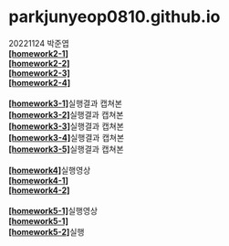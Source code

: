 # parkjunyeop0810.github.io
20221124 박준엽
<br> 
[**[homework2-1]**](https://parkjunyeop0810.github.io/homework2-1.html)
<br>
[**[homework2-2]**](https://parkjunyeop0810.github.io/homework2-2.html)
<br>
[**[homework2-3]**](https://parkjunyeop0810.github.io/homework2-3.html)
<br>
[**[homework2-4]**](https://parkjunyeop0810.github.io/homework2-4.html)
<br>
<br>
[**[homework3-1]**](https://github.com/ParkJunYeop0810/parkjunyeop0810.github.io/blob/main/homework3-1.jpg)실행결과 캡쳐본
<br>
[**[homework3-2]**](https://github.com/ParkJunYeop0810/parkjunyeop0810.github.io/blob/main/homewrok3-2.jpg)실행결과 캡쳐본
<br>
[**[homework3-3]**](https://github.com/ParkJunYeop0810/parkjunyeop0810.github.io/blob/main/homework3-3.jpg)실행결과 캡쳐본
<br>
[**[homework3-4]**](https://github.com/ParkJunYeop0810/parkjunyeop0810.github.io/blob/main/homework3-4.jpg)실행결과 캡쳐본
<br>
[**[homework3-5]**](https://github.com/ParkJunYeop0810/parkjunyeop0810.github.io/blob/main/homework3-5.JPG)실행결과 캡쳐본
<br>
<br>
[**[homework4]**](https://youtu.be/MZq_wBAJJYc)실행영상
<br>
[**[homework4-1]**](https://github.com/ParkJunYeop0810/parkjunyeop0810.github.io/blob/main/homework4-1.php)
<br>
[**[homework4-2]**](https://github.com/ParkJunYeop0810/parkjunyeop0810.github.io/blob/main/homework4-2.php)
<br>
<br>
[**[homework5-1]**](https://youtu.be/ACYuYqw66rE)실행영상
<br>
[**[homework5-1]**](https://github.com/ParkJunYeop0810/parkjunyeop0810.github.io/blob/main/homework-5.html)
<br>
[**[homework5-2]**](https://parkjunyeop0810.github.io/homework-5.html)실행
